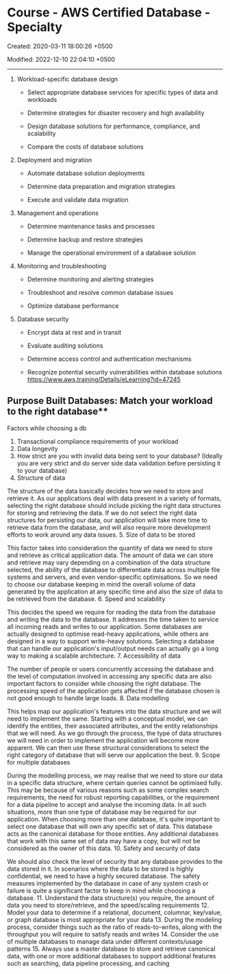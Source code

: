 # Course - AWS Certified Database - Specialty

Created: 2020-03-11 18:00:26 +0500

Modified: 2022-12-10 22:04:10 +0500

---

1. Workload-specific database design

   - Select appropriate database services for specific types of data and workloads

   - Determine strategies for disaster recovery and high availability

   - Design database solutions for performance, compliance, and scalability

   - Compare the costs of database solutions

2. Deployment and migration

   - Automate database solution deployments

   - Determine data preparation and migration strategies

   - Execute and validate data migration

3. Management and operations

   - Determine maintenance tasks and processes

   - Determine backup and restore strategies

   - Manage the operational environment of a database solution

4. Monitoring and troubleshooting

   - Determine monitoring and alerting strategies

   - Troubleshoot and resolve common database issues

   - Optimize database performance

5. Database security

   - Encrypt data at rest and in transit

   - Evaluate auditing solutions

   - Determine access control and authentication mechanisms

   - Recognize potential security vulnerabilities within database solutions
<https://www.aws.training/Details/eLearning?id=47245>

## Purpose Built Databases: Match your workload to the right database**

Factors while choosing a db

1. Transactional compliance requirements of your workload
2. Data longevity
3. How strict are you with invalid data being sent to your database? (Ideally you are very strict and do server side data validation before persisting it to your database)
4. Structure of data

The structure of the data basically decides how we need to store and retrieve it. As our applications deal with data present in a variety of formats, selecting the right database should include picking the right data structures for storing and retrieving the data. If we do not select the right data structures for persisting our data, our application will take more time to retrieve data from the database, and will also require more development efforts to work around any data issues.
5.  Size of data to be stored

This factor takes into consideration the quantity of data we need to store and retrieve as critical application data. The amount of data we can store and retrieve may vary depending on a combination of the data structure selected, the ability of the database to differentiate data across multiple file systems and servers, and even vendor-specific optimisations. So we need to choose our database keeping in mind the overall volume of data generated by the application at any specific time and also the size of data to be retrieved from the database.
6.  Speed and scalability

This decides the speed we require for reading the data from the database and writing the data to the database. It addresses the time taken to service all incoming reads and writes to our application. Some databases are actually designed to optimise read-heavy applications, while others are designed in a way to support write-heavy solutions. Selecting a database that can handle our application's input/output needs can actually go a long way to making a scalable architecture.
7.  Accessibility of data

The number of people or users concurrently accessing the database and the level of computation involved in accessing any specific data are also important factors to consider while choosing the right database. The processing speed of the application gets affected if the database chosen is not good enough to handle large loads.
8.  Data modelling

This helps map our application's features into the data structure and we will need to implement the same. Starting with a conceptual model, we can identify the entities, their associated attributes, and the entity relationships that we will need. As we go through the process, the type of data structures we will need in order to implement the application will become more apparent. We can then use these structural considerations to select the right category of database that will serve our application the best.
9.  Scope for multiple databases

During the modelling process, we may realise that we need to store our data in a specific data structure, where certain queries cannot be optimised fully. This may be because of various reasons such as some complex search requirements, the need for robust reporting capabilities, or the requirement for a data pipeline to accept and analyse the incoming data. In all such situations, more than one type of database may be required for our application. When choosing more than one database, it's quite important to select one database that will own any specific set of data. This database acts as the canonical database for those entities. Any additional databases that work with this same set of data may have a copy, but will not be considered as the owner of this data.
10. Safety and security of data

We should also check the level of security that any database provides to the data stored in it. In scenarios where the data to be stored is highly confidential, we need to have a highly secured database. The safety measures implemented by the database in case of any system crash or failure is quite a significant factor to keep in mind while choosing a database.
11. Understand the data structure(s) you require, the amount of data you need to store/retrieve, and the speed/scaling requirements
12. Model your data to determine if a relational, document, columnar, key/value, or graph database is most appropriate for your data
13. During the modeling process, consider things such as the ratio of reads-to-writes, along with the throughput you will require to satisfy reads and writes
14. Consider the use of multiple databases to manage data under different contexts/usage patterns
15. Always use a master database to store and retrieve canonical data, with one or more additional databases to support additional features such as searching, data pipeline processing, and caching
